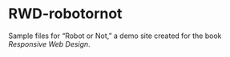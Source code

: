 RWD-robotornot
==============

Sample files for “Robot or Not,” a demo site created for the book _Responsive Web Design_.
